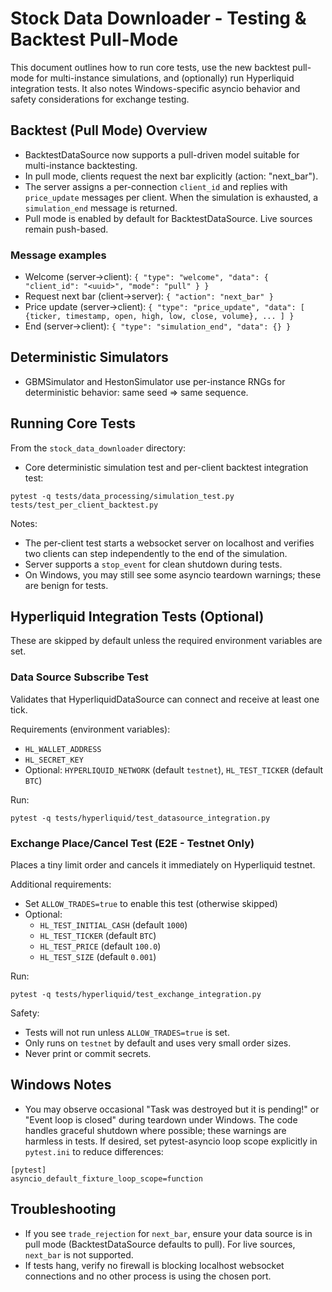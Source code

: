 # Stock Data Downloader - Testing & Backtest Pull-Mode

This document outlines how to run core tests, use the new backtest pull-mode for multi-instance simulations, and (optionally) run Hyperliquid integration tests. It also notes Windows-specific asyncio behavior and safety considerations for exchange testing.

## Backtest (Pull Mode) Overview
- BacktestDataSource now supports a pull-driven model suitable for multi-instance backtesting.
- In pull mode, clients request the next bar explicitly (action: "next_bar").
- The server assigns a per-connection `client_id` and replies with `price_update` messages per client. When the simulation is exhausted, a `simulation_end` message is returned.
- Pull mode is enabled by default for BacktestDataSource. Live sources remain push-based.

### Message examples
- Welcome (server->client): `{ "type": "welcome", "data": { "client_id": "<uuid>", "mode": "pull" } }`
- Request next bar (client->server): `{ "action": "next_bar" }`
- Price update (server->client): `{ "type": "price_update", "data": [ {ticker, timestamp, open, high, low, close, volume}, ... ] }`
- End (server->client): `{ "type": "simulation_end", "data": {} }`

## Deterministic Simulators
- GBMSimulator and HestonSimulator use per-instance RNGs for deterministic behavior: same seed => same sequence.

## Running Core Tests
From the `stock_data_downloader` directory:

- Core deterministic simulation test and per-client backtest integration test:

```
pytest -q tests/data_processing/simulation_test.py tests/test_per_client_backtest.py
```

Notes:
- The per-client test starts a websocket server on localhost and verifies two clients can step independently to the end of the simulation.
- Server supports a `stop_event` for clean shutdown during tests.
- On Windows, you may still see some asyncio teardown warnings; these are benign for tests.

## Hyperliquid Integration Tests (Optional)
These are skipped by default unless the required environment variables are set.

### Data Source Subscribe Test
Validates that HyperliquidDataSource can connect and receive at least one tick.

Requirements (environment variables):
- `HL_WALLET_ADDRESS`
- `HL_SECRET_KEY`
- Optional: `HYPERLIQUID_NETWORK` (default `testnet`), `HL_TEST_TICKER` (default `BTC`)

Run:
```
pytest -q tests/hyperliquid/test_datasource_integration.py
```

### Exchange Place/Cancel Test (E2E - Testnet Only)
Places a tiny limit order and cancels it immediately on Hyperliquid testnet.

Additional requirements:
- Set `ALLOW_TRADES=true` to enable this test (otherwise skipped)
- Optional:
  - `HL_TEST_INITIAL_CASH` (default `1000`)
  - `HL_TEST_TICKER` (default `BTC`)
  - `HL_TEST_PRICE` (default `100.0`)
  - `HL_TEST_SIZE` (default `0.001`)

Run:
```
pytest -q tests/hyperliquid/test_exchange_integration.py
```

Safety:
- Tests will not run unless `ALLOW_TRADES=true` is set.
- Only runs on `testnet` by default and uses very small order sizes.
- Never print or commit secrets.

## Windows Notes
- You may observe occasional "Task was destroyed but it is pending!" or "Event loop is closed" during teardown under Windows. The code handles graceful shutdown where possible; these warnings are harmless in tests. If desired, set pytest-asyncio loop scope explicitly in `pytest.ini` to reduce differences:

```
[pytest]
asyncio_default_fixture_loop_scope=function
```

## Troubleshooting
- If you see `trade_rejection` for `next_bar`, ensure your data source is in pull mode (BacktestDataSource defaults to pull). For live sources, `next_bar` is not supported.
- If tests hang, verify no firewall is blocking localhost websocket connections and no other process is using the chosen port.
